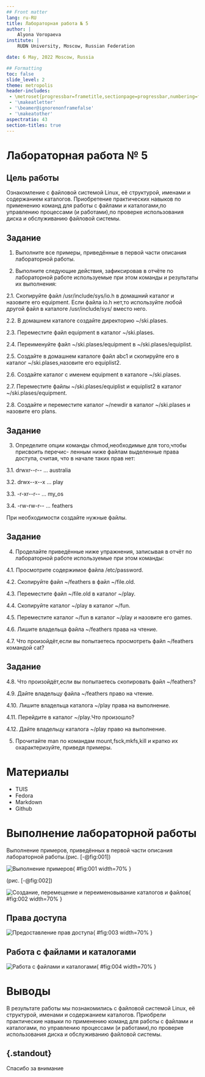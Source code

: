 ```yaml
---
## Front matter
lang: ru-RU
title: Лабораторная работа № 5
author: |
	Alyona Voropaeva
institute: |
	RUDN University, Moscow, Russian Federation

date: 6 May, 2022 Moscow, Russia

## Formatting
toc: false
slide_level: 2
theme: metropolis
header-includes: 
 - \metroset{progressbar=frametitle,sectionpage=progressbar,numbering=fraction}
 - '\makeatletter'
 - '\beamer@ignorenonframefalse'
 - '\makeatother'
aspectratio: 43
section-titles: true
---
```


# Лабораторная работа № 5

## Цель работы

Ознакомление с файловой системой Linux, её структурой, именами и содержанием
каталогов. Приобретение практических навыков по применению команд для работы
с файлами и каталогами,по управлению процессами (и работами),по проверке использования диска и обслуживанию файловой системы.

## Задание

1. Выполните все примеры, приведённые в первой части описания лабораторной работы.

2. Выполните следующие действия, зафиксировав в отчёте по лабораторной работе
используемые при этом команды и результаты их выполнения:

2.1. Скопируйте файл /usr/include/sys/io.h в домашний каталог и назовите его
equipment. Если файла io.h нет,то используйте любой другой файл в каталоге
/usr/include/sys/ вместо него.

2.2. В домашнем каталоге создайте директорию ~/ski.plases.

2.3. Переместите файл equipment в каталог ~/ski.plases.

2.4. Переименуйте файл ~/ski.plases/equipment в ~/ski.plases/equiplist.

2.5. Создайте в домашнем каталоге файл abc1 и скопируйте его в каталог
~/ski.plases,назовите его equiplist2.

2.6. Создайте каталог с именем equipment в каталоге ~/ski.plases.

2.7. Переместите файлы ~/ski.plases/equiplist и equiplist2 в каталог
~/ski.plases/equipment.

2.8. Создайте и переместите каталог ~/newdir в каталог ~/ski.plases и назовите
его plans.

## Задание

3. Определите опции команды chmod,необходимые для того,чтобы присвоить перечис-
ленным ниже файлам выделенные права доступа, считая, что в начале таких прав
нет:

3.1. drwxr--r-- ... australia

3.2. drwx--x--x ... play

3.3. -r-xr--r-- ... my_os

3.4. -rw-rw-r-- ... feathers

При необходимости создайте нужные файлы.

## Задание

4. Проделайте приведённые ниже упражнения, записывая в отчёт по лабораторной
работе используемые при этом команды:

4.1. Просмотрите содержимое файла /etc/password.

4.2. Скопируйте файл ~/feathers в файл ~/file.old.

4.3. Переместите файл ~/file.old в каталог ~/play.

4.4. Скопируйте каталог ~/play в каталог ~/fun.

4.5. Переместите каталог ~/fun в каталог ~/play и назовите его games.

4.6. Лишите владельца файла ~/feathers права на чтение.

4.7. Что произойдёт,если вы попытаетесь просмотреть файл ~/feathers командой
cat?

## Задание

4.8. Что произойдёт,если вы попытаетесь скопировать файл ~/feathers?

4.9. Дайте владельцу файла ~/feathers право на чтение.

4.10. Лишите владельца каталога ~/play права на выполнение.

4.11. Перейдите в каталог ~/play.Что произошло?

4.12. Дайте владельцу каталога ~/play право на выполнение.

5. Прочитайте man по командам mount,fsck,mkfs,kill и кратко их охарактеризуйте,
приведя примеры.

# Материалы

- TUIS
- Fedora
- Markdown
- Github

# Выполнение лабораторной работы

Выполнение примеров, приведённых в первой части описания лабораторной работы.(рис. [-@fig:001])

![Выполнение примеров](изо/Снимок13-36-27.png){ #fig:001 width=70% }

(рис. [-@fig:002])

![Создание, перемещение и переименовывание каталогов и файлов](изо/Снимок2.png){ #fig:002 width=70% }

## Права доступа

![Предоставление прав доступа](изо/Снимок3.png){ #fig:003 width=70% }

## Работа с файлами и каталогами

![Работа с файлами и каталогами](изо/Снимок4.png){ #fig:004 width=70% }

# Выводы

В результате работы мы познакомились с файловой системой Linux, её структурой, именами и содержанием
каталогов. Приобрели практические навыки по применению команд для работы
с файлами и каталогами, по управлению процессами (и работами),по проверке использования диска и обслуживанию файловой системы.


## {.standout}

Спасибо за внимание
